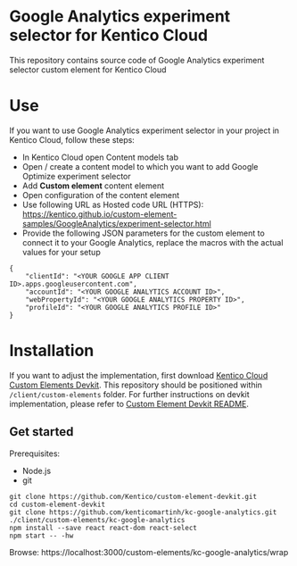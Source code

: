 # Google Analytics experiment selector for Kentico Cloud

This repository contains source code of Google Analytics experiment selector custom element for Kentico Cloud

# Use

If you want to use Google Analytics experiment selector in your project in Kentico Cloud, follow these steps:

* In Kentico Cloud open Content models tab
* Open / create a content model to which you want to add Google Optimize experiment selector
* Add **Custom element** content element
* Open configuration of the content element
* Use following URL as Hosted code URL (HTTPS): https://kentico.github.io/custom-element-samples/GoogleAnalytics/experiment-selector.html
* Provide the following JSON parameters for the custom element to connect it to your Google Analytics, replace the macros with the actual values for your setup

```
{
	"clientId": "<YOUR GOOGLE APP CLIENT ID>.apps.googleusercontent.com",
    "accountId": "<YOUR GOOGLE ANALYTICS ACCOUNT ID>",
    "webPropertyId": "<YOUR GOOGLE ANALYTICS PROPERTY ID>",
    "profileId": "<YOUR GOOGLE ANALYTICS PROFILE ID>"
}
```

# Installation

If you want to adjust the implementation, first download [Kentico Cloud Custom Elements Devkit](https://github.com/kentico/custom-element-devkit). This repository should be positioned within `/client/custom-elements` folder. For further instructions on devkit implementation, please refer to [Custom Element Devkit README](https://github.com/Kentico/custom-element-devkit/blob/master/readme.md).

## Get started

Prerequisites:
* Node.js
* git

```
git clone https://github.com/Kentico/custom-element-devkit.git
cd custom-element-devkit
git clone https://github.com/kenticomartinh/kc-google-analytics.git ./client/custom-elements/kc-google-analytics
npm install --save react react-dom react-select
npm start -- -hw
```

Browse: https://localhost:3000/custom-elements/kc-google-analytics/wrap

